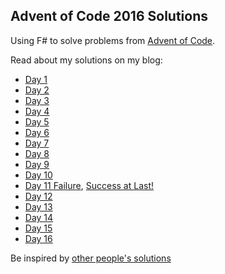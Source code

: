 ## Advent of Code 2016 Solutions

Using F# to solve problems from [Advent of Code](http://adventofcode.com).

Read about my solutions on my blog:

 - [Day 1](http://markheath.net/post/aoc-2016-day1)
 - [Day 2](http://markheath.net/post/aoc-2016-day2)
 - [Day 3](http://markheath.net/post/aoc-2016-day3) 
 - [Day 4](http://markheath.net/post/aoc-2016-day4)
 - [Day 5](http://markheath.net/post/aoc-2016-day5)
 - [Day 6](http://markheath.net/post/aoc-2016-day6)
 - [Day 7](http://markheath.net/post/aoc-2016-day7)
 - [Day 8](http://markheath.net/post/aoc-2016-day8)
 - [Day 9](http://markheath.net/post/advent-of-code%E2%80%93decompression-length)
 - [Day 10](http://markheath.net/post/aoc-2016-day10)
 - [Day 11 Failure](http://markheath.net/post/aoc-2016-day11), [Success at Last!](http://markheath.net/post/aoc-2016-day11-take2)
 - [Day 12](http://markheath.net/post/aoc-2016-day12)
 - [Day 13](http://markheath.net/post/aoc-2016-day13)
 - [Day 14](http://markheath.net/post/aoc-2016-day14)
 - [Day 15](http://markheath.net/post/aoc-2016-day15)
 - [Day 16](http://markheath.net/post/aoc-2016-day16)
 

Be inspired by [other people's solutions](https://www.reddit.com/r/adventofcode/)
